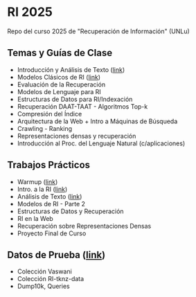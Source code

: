 # RI 2025
Repo del curso 2025 de "Recuperación de Información" (UNLu)

## Temas y Guías de Clase
- Introducción y Análisis de Texto ([link](https://docs.google.com/document/d/1SES7tYIFQf3QaqQncEG5IzsYdynzhV1jCxcnWTt0pN0/edit?tab=t.0))
- Modelos Clásicos de RI ([link](https://docs.google.com/document/d/1O4vjcLlax_draTQlAL4ZpNBU4li7ROCOJxBPtG6vnN0/edit?tab=t.0))
- Evaluación de la Recuperación
- Modelos de Lenguaje para RI
- Estructuras de Datos para RI/Indexación
- Recuperación DAAT-TAAT - Algoritmos Top-k
- Compresión del Índice
- Arquitectura de la Web + Intro a Máquinas de Búsqueda
- Crawling - Ranking
- Representaciones densas y recuperación
- Introducción al Proc. del Lenguaje Natural (c/aplicaciones)
  
## Trabajos Prácticos
- Warmup ([link](https://docs.google.com/document/d/19Mpy26w4Y2f0tS-vlLRpyVrMGeVSO-PnsxBotxoiwJo/edit?tab=t.0))
- Intro. a la RI ([link](https://docs.google.com/document/d/1pU-hoPNmC-z0fyoN8jbSQ3pHd0ArQfxX4sQGdu7I0U0/edit?tab=t.0))
- Análisis de Texto ([link](https://docs.google.com/document/d/1bzO33WAt4n-Kz0x8nQdtiG-g9C8LitBs4MbZmPN9_S8/edit?usp=sharing))
- Modelos de RI - Parte 2
- Estructuras de Datos y Recuperación
- RI en la Web
- Recuperación sobre Representaciones Densas
- Proyecto Final de Curso

## Datos de Prueba ([link](https://github.com/tolosoft-academia/RI_2025/tree/main/data))
- Colección Vaswani 
- Colección RI-tknz-data
- Dump10k, Queries

